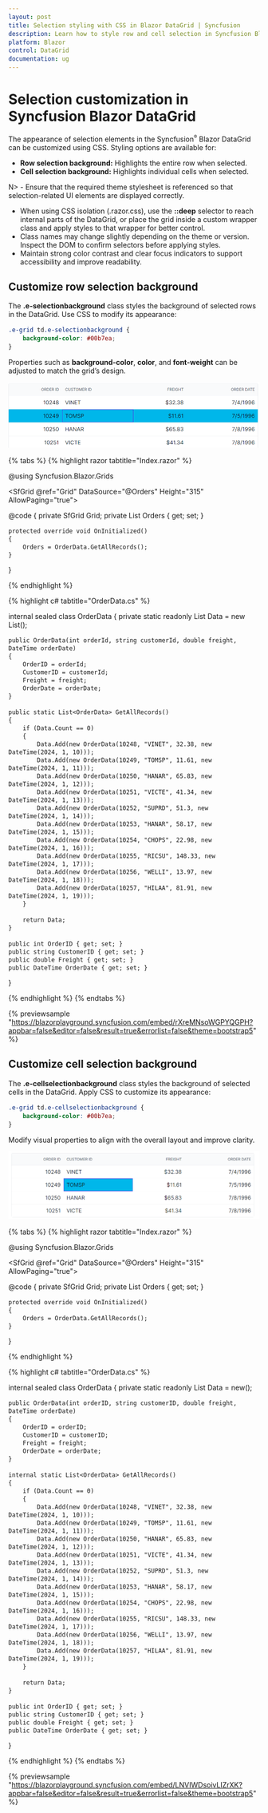 ```yaml
---
layout: post
title: Selection styling with CSS in Blazor DataGrid | Syncfusion
description: Learn how to style row and cell selection in Syncfusion Blazor DataGrid using CSS, with tips on isolation and selector specificity.
platform: Blazor
control: DataGrid
documentation: ug
---
```


# Selection customization in Syncfusion Blazor DataGrid

The appearance of selection elements in the Syncfusion<sup style="font-size:70%">&reg;</sup> Blazor DataGrid can be customized using CSS. Styling options are available for:

- **Row selection background:** Highlights the entire row when selected.
- **Cell selection background:** Highlights individual cells when selected.

N> - Ensure that the required theme stylesheet is referenced so that selection-related UI elements are displayed correctly.
- When using CSS isolation (.razor.css), use the **::deep** selector to reach internal parts of the DataGrid, or place the grid inside a custom wrapper class and apply styles to that wrapper for better control.
- Class names may change slightly depending on the theme or version. Inspect the DOM to confirm selectors before applying styles.
- Maintain strong color contrast and clear focus indicators to support accessibility and improve readability.

## Customize row selection background

The **.e-selectionbackground** class styles the background of selected rows in the DataGrid. Use CSS to modify its appearance:

```css
.e-grid td.e-selectionbackground {
    background-color: #00b7ea;
}
```

Properties such as **background-color**, **color**, and **font-weight** can be adjusted to match the grid’s design.

![Row selection](../images/style-and-appearance/row-selection.png)

{% tabs %}
{% highlight razor tabtitle="Index.razor" %}

@using Syncfusion.Blazor.Grids

<SfGrid @ref="Grid" DataSource="@Orders" Height="315"  AllowPaging="true">
    <GridPageSettings PageSize="8"></GridPageSettings>
    <GridSelectionSettings  Mode="SelectionMode.Row" Type="SelectionType.Multiple"></GridSelectionSettings>
    <GridColumns>
        <GridColumn Field=@nameof(OrderData.OrderID) HeaderText="Order ID" TextAlign="TextAlign.Right" Width="140"></GridColumn>
        <GridColumn Field=@nameof(OrderData.CustomerID) HeaderText="Customer ID" Width="120"></GridColumn>
        <GridColumn Field=@nameof(OrderData.Freight) HeaderText="Freight" TextAlign="TextAlign.Right" Width="120"></GridColumn>
        <GridColumn Field=@nameof(OrderData.OrderDate) HeaderText="Order Date" Format="d" Width="100" TextAlign="TextAlign.Right"></GridColumn>
    </GridColumns>
</SfGrid>

<style>
    .e-grid td.e-selectionbackground {
        background-color: #00b7ea;
    }
</style>

@code {
    private SfGrid<OrderData> Grid;
    private List<OrderData> Orders { get; set; }

    protected override void OnInitialized()
    {
        Orders = OrderData.GetAllRecords();
    }
}

{% endhighlight %}

{% highlight c# tabtitle="OrderData.cs" %}

internal sealed class OrderData
{
    private static readonly List<OrderData> Data = new List<OrderData>();

    public OrderData(int orderId, string customerId, double freight, DateTime orderDate)
    {
        OrderID = orderId;
        CustomerID = customerId;
        Freight = freight;
        OrderDate = orderDate;
    }

    public static List<OrderData> GetAllRecords()
    {
        if (Data.Count == 0)
        {
            Data.Add(new OrderData(10248, "VINET", 32.38, new DateTime(2024, 1, 10)));
            Data.Add(new OrderData(10249, "TOMSP", 11.61, new DateTime(2024, 1, 11)));
            Data.Add(new OrderData(10250, "HANAR", 65.83, new DateTime(2024, 1, 12)));
            Data.Add(new OrderData(10251, "VICTE", 41.34, new DateTime(2024, 1, 13)));
            Data.Add(new OrderData(10252, "SUPRD", 51.3, new DateTime(2024, 1, 14)));
            Data.Add(new OrderData(10253, "HANAR", 58.17, new DateTime(2024, 1, 15)));
            Data.Add(new OrderData(10254, "CHOPS", 22.98, new DateTime(2024, 1, 16)));
            Data.Add(new OrderData(10255, "RICSU", 148.33, new DateTime(2024, 1, 17)));
            Data.Add(new OrderData(10256, "WELLI", 13.97, new DateTime(2024, 1, 18)));
            Data.Add(new OrderData(10257, "HILAA", 81.91, new DateTime(2024, 1, 19)));
        }

        return Data;
    }

    public int OrderID { get; set; }
    public string CustomerID { get; set; }
    public double Freight { get; set; }
    public DateTime OrderDate { get; set; }
}

{% endhighlight %}
{% endtabs %}

{% previewsample "https://blazorplayground.syncfusion.com/embed/rXreMNsoWGPYQGPH?appbar=false&editor=false&result=true&errorlist=false&theme=bootstrap5" %}

## Customize cell selection background

The **.e-cellselectionbackground** class styles the background of selected cells in the DataGrid. Apply CSS to customize its appearance:

```css
.e-grid td.e-cellselectionbackground {
    background-color: #00b7ea;
}
```

Modify visual properties to align with the overall layout and improve clarity.

![Cell selection](../images/style-and-appearance/cell-selection.png)

{% tabs %}
{% highlight razor tabtitle="Index.razor" %}

@using Syncfusion.Blazor.Grids

<SfGrid @ref="Grid" DataSource="@Orders" Height="315" AllowPaging="true">
    <GridPageSettings PageSize="8"></GridPageSettings>
    <GridSelectionSettings Mode="SelectionMode.Cell" Type="SelectionType.Multiple"></GridSelectionSettings>
    <GridColumns>
        <GridColumn Field=@nameof(OrderData.OrderID) HeaderText="Order ID" TextAlign="TextAlign.Right" Width="140"></GridColumn>
        <GridColumn Field=@nameof(OrderData.CustomerID) HeaderText="Customer ID" Width="120"></GridColumn>
        <GridColumn Field=@nameof(OrderData.Freight) HeaderText="Freight" TextAlign="TextAlign.Right" Width="120"></GridColumn>
        <GridColumn Field=@nameof(OrderData.OrderDate) HeaderText="Order Date" Format="d" Width="100" TextAlign="TextAlign.Right"></GridColumn>
    </GridColumns>
</SfGrid>

<style>
    .e-grid td.e-cellselectionbackground {
        background-color: #00b7ea;
    }
    /* Optional: visible focus for cell mode */
    .e-grid td.e-focused {
        outline: 2px solid #005a9e;
        outline-offset: -2px;
    }
</style>

@code {
    private SfGrid<OrderData> Grid;
    private List<OrderData> Orders { get; set; }

    protected override void OnInitialized()
    {
        Orders = OrderData.GetAllRecords();
    }
}

{% endhighlight %}

{% highlight c# tabtitle="OrderData.cs" %}

internal sealed class OrderData
{
    private static readonly List<OrderData> Data = new();

    public OrderData(int orderID, string customerID, double freight, DateTime orderDate)
    {
        OrderID = orderID;
        CustomerID = customerID;
        Freight = freight;
        OrderDate = orderDate;
    }

    internal static List<OrderData> GetAllRecords()
    {
        if (Data.Count == 0)
        {
            Data.Add(new OrderData(10248, "VINET", 32.38, new DateTime(2024, 1, 10)));
            Data.Add(new OrderData(10249, "TOMSP", 11.61, new DateTime(2024, 1, 11)));
            Data.Add(new OrderData(10250, "HANAR", 65.83, new DateTime(2024, 1, 12)));
            Data.Add(new OrderData(10251, "VICTE", 41.34, new DateTime(2024, 1, 13)));
            Data.Add(new OrderData(10252, "SUPRD", 51.3, new DateTime(2024, 1, 14)));
            Data.Add(new OrderData(10253, "HANAR", 58.17, new DateTime(2024, 1, 15)));
            Data.Add(new OrderData(10254, "CHOPS", 22.98, new DateTime(2024, 1, 16)));
            Data.Add(new OrderData(10255, "RICSU", 148.33, new DateTime(2024, 1, 17)));
            Data.Add(new OrderData(10256, "WELLI", 13.97, new DateTime(2024, 1, 18)));
            Data.Add(new OrderData(10257, "HILAA", 81.91, new DateTime(2024, 1, 19)));
        }

        return Data;
    }

    public int OrderID { get; set; }
    public string CustomerID { get; set; }
    public double Freight { get; set; }
    public DateTime OrderDate { get; set; }
}

{% endhighlight %}
{% endtabs %}

{% previewsample "https://blazorplayground.syncfusion.com/embed/LNVIWDsoivLIZrXK?appbar=false&editor=false&result=true&errorlist=false&theme=bootstrap5" %}